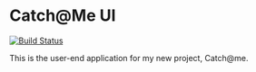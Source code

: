 # Catch@Me UI
[![Build Status](https://travis-ci.org/dane-johnson/catchme-ui.svg?branch=master)](https://travis-ci.org/dane-johnson/catchme-ui)

This is the user-end application for my new project, Catch@me.
